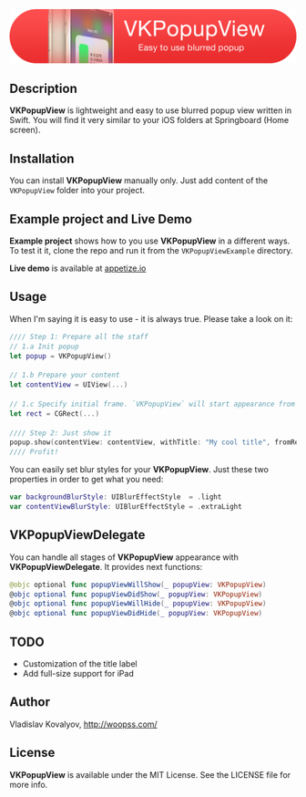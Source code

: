 ![VKPopupView banner](Assets/banner.png?raw=true)
## Description
**VKPopupView** is lightweight and easy to use blurred popup view written in Swift. You will find it very similar to your iOS folders at Springboard (Home screen).

## Installation
You can install **VKPopupView** manually only. Just add content of the `VKPopupView` folder into your project.

## Example project and Live Demo
**Example project** shows how to you use **VKPopupView** in a different ways.
To test it it, clone the repo and run it from the `VKPopupViewExample` directory. 

**Live demo** is available at [appetize.io](https://appetize.io/app/kybzph99cmrnwkk8k5q2c0cy3m)

## Usage
When I'm saying it is easy to use - it is always true. Please take a look on it:
```swift
//// Step 1: Prepare all the staff
// 1.a Init popup
let popup = VKPopupView()

// 1.b Prepare your content
let contentView = UIView(...)

// 1.c Specify initial frame. `VKPopupView` will start appearance from this frame
let rect = CGRect(...)

//// Step 2: Just show it
popup.show(contentView: contentView, withTitle: "My cool title", fromRect: rect)
//// Profit!
```
You can easily set blur styles for your **VKPopupView**. Just these two properties in order to get what you need:

```swift
var backgroundBlurStyle: UIBlurEffectStyle  = .light
var contentViewBlurStyle: UIBlurEffectStyle = .extraLight
```

## VKPopupViewDelegate
You can handle all stages of **VKPopupView** appearance with **VKPopupViewDelegate**. It provides next functions:
```swift
@objc optional func popupViewWillShow(_ popupView: VKPopupView)
@objc optional func popupViewDidShow(_ popupView: VKPopupView)
@objc optional func popupViewWillHide(_ popupView: VKPopupView)
@objc optional func popupViewDidHide(_ popupView: VKPopupView)
```

## TODO
* Customization of the title label
* Add full-size support for iPad

## Author
Vladislav Kovalyov, http://woopss.com/

## License
**VKPopupView** is available under the MIT License. See the LICENSE file for more info.

